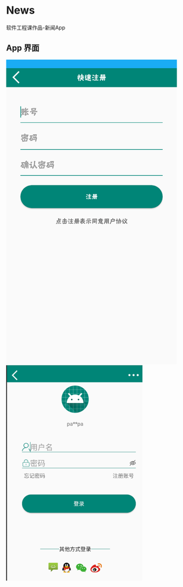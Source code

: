 # News
软件工程课作品-新闻App
## App 界面
![register](https://github.com/BeastAndBeauty/News/blob/master/images/1.png)
![login](https://github.com/BeastAndBeauty/News/blob/master/images/8.png)
